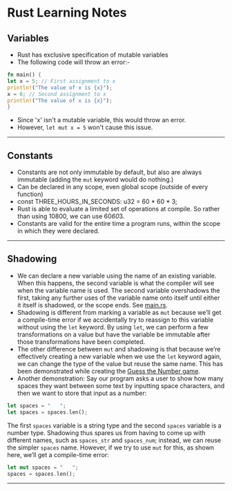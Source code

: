 # Rust Learning Notes

## Variables
- Rust has exclusive specification of mutable variables
- The following code will throw an error:-
```rust
fn main() {
let x = 5; // First assignment to x
println!("The value of x is {x}");
x = 6; // Second assignment to x
println!("The value of x is {x}");
}
```
- Since 'x' isn't a mutable variable, this would throw an error.
- However, `let mut x = 5` won't cause this issue.

---

## Constants
- Constants are not only immutable by default, but also are always immutable (adding the `mut` keyword would do nothing.)
- Can be declared in any scope, even global scope (outside of every function)
- const THREE_HOURS_IN_SECONDS: u32 = 60 * 60 * 3;
- Rust is able to evaluate a limited set of operations at compile. So rather than using 10800, we can use 60*60*3.
- Constants are valid for the entire time a program runs, within the scope in which they were declared.

---

## Shadowing 
- We can declare a new variable using the name of an existing variable.  When this happens, the second variable is what the compiler will see when the variable name is used. The second variable overshadows the first, taking any further uses of the variable name onto itself until either it itself is shadowed, or the scope ends. See [main.rs](src/main.rs).
- Shadowing is different from marking a variable as `mut` because we’ll get a compile-time error if we accidentally try to reassign to this variable without using the `let` keyword. By using `let`, we can perform a few transformations on a value but have the variable be immutable after those transformations have been completed.
- The other difference between `mut` and shadowing is that because we’re effectively creating a new variable when we use the `let` keyword again, we can change the type of the value but reuse the same name. This has been demonstrated while creating the [Guess the Number game](../guess_the_number/src/main.rs).
- Another demonstration:
Say our program asks a user to show how many spaces they want between some text by inputting space characters, and then we want to store that input as a number:
```rust
let spaces = "   ";
let spaces = spaces.len();
```
The first `spaces` variable is a string type and the second `spaces` variable is a number type. Shadowing thus spares us from having to come up with different names, such as `spaces_str` and `spaces_num`; instead, we can reuse the simpler `spaces` name. However, if we try to use `mut` for this, as shown here, we’ll get a compile-time error:
```rust
let mut spaces = "   ";
spaces = spaces.len();
```

---
